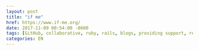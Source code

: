 ```yaml
---
layout: post
title: "if me"
href: https://www.if-me.org/
date: 2017-11-09 00:54:00 -0600
tags: [GitHub, collaborative, ruby, rails, blogs, providing support, resources]
categories: EN
---
```

